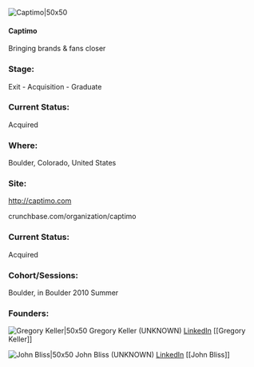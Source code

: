 

![Captimo|50x50](https://pbs.twimg.com/profile_images/2261174648/app_captimo_bigger.gif)

#### Captimo
Bringing brands & fans closer

### Stage: 
Exit - Acquisition - Graduate 

### Current Status: 
Acquired

### Where:
Boulder, Colorado, United States

### Site:
http://captimo.com



crunchbase.com/organization/captimo

### Current Status: 
Acquired

### Cohort/Sessions: 
Boulder, in Boulder 2010 Summer

### Founders: 

![Gregory Keller|50x50](https://apimg.techstars.com/connect/images/image_files/570d06e134b274c26d000003/original/10966793045_ee093444bc.jpg) Gregory Keller (UNKNOWN) [LinkedIn](https://linkedin.com/in/gregorykeller) [[Gregory Keller]]

![John Bliss|50x50](https://apimg.techstars.com/connect/images/image_files/56e20a2ec2f1c423a3000001/original/jb.up.close.jpg) John Bliss (UNKNOWN) [LinkedIn](https://linkedin.com/in/johnsbliss) [[John Bliss]]


